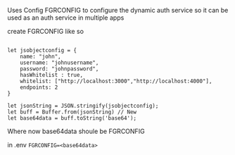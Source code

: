 Uses Config FGRCONFIG to configure the dynamic auth service so it can be used as an auth service in multiple apps


create FGRCONFIG like so

```

let jsobjectconfig = { 
    name: "john",
    username: "johnusername",
    password: "johnpassword",
    hasWhitelist : true,
    whitelist: ["http://localhost:3000","http://localhost:4000"],
    endpoints: 2
}

let jsonString = JSON.stringify(jsobjectconfig);
let buff = Buffer.from(jsonString) // New
let base64data = buff.toString('base64');

```

Where now base64data shoule be FGRCONFIG

in .env
`FGRCONFIG=<base64data>`